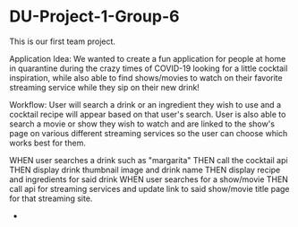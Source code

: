 # DU-Project-1-Group-6

This is our first team project.

Application Idea: We wanted to create a fun application for people at home in quarantine during the crazy times of COVID-19 looking for a little cocktail inspiration, while also able to find shows/movies to watch on their favorite streaming service while they sip on their new drink! 

Workflow: User will search a drink or an ingredient they wish to use and a cocktail recipe will appear based on that user's search. User is also able to search a movie or show they wish to watch and are linked to the show's page on various different streaming services so the user can choose which works best for them. 

WHEN user searches a drink such as "margarita"
THEN call the cocktail api 
THEN display drink thumbnail image and drink name
THEN display recipe and ingredients for said drink
WHEN user searches for a show/movie
THEN call api for streaming services and update link to said show/movie title page for that streaming site. 



-
